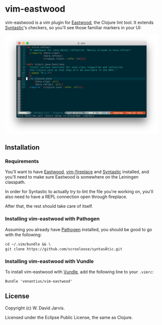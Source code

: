# vim-eastwood


vim-eastwood is a vim plugin for [Eastwood](https://github.com/jonase/eastwood/), the Clojure lint tool. It extends [Syntastic](https://github.com/scrooloose/syntastic)'s checkers, so you'll see those familiar markers in your UI:

![](doc/demo.png)

## Installation

### Requirements

You'll want to have [Eastwood](https://github.com/jonase/eastwood/), [vim-fireplace](https://github.com/tpope/vim-fireplace/) and [Syntastic](https://github.com/scrooloose/syntastic) installed, and you'll need to make sure Eastwood is somewhere on the Leiningen classpath. 

In order for Syntastic to actually try to lint the file you're working on, you'll also need to have a REPL connection open through fireplace.

After that, the rest should take care of itself.

### Installing vim-eastwood with Pathogen

Assuming you already have [Pathogen](https://github.com/tpope/vim-pathogen) installed, you should be good to go with the following:

```
cd ~/.vim/bundle && \
git clone https://github.com/scrooloose/syntasÂtic.git
```

### Installing vim-eastwood with Vundle

To install vim-eastwood with [Vundle](https://github.com/gmarik/Vundle.vim), add the following line to your `.vimrc`:
```
Bundle 'venantius/vim-eastwood'
```

## License

Copyright (c) W. David Jarvis.

Licensed under the Eclipse Public License, the same as Clojure.

